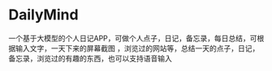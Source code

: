 # DailyMind
一个基于大模型的个人日记APP，可做个人点子，日记，备忘录，每日总结，可根据输入文字，一天下来的屏幕截图 ，浏览过的网站等，总结一天的点子，日记，备忘录，浏览过的有趣的东西，也可以支持语音输入
